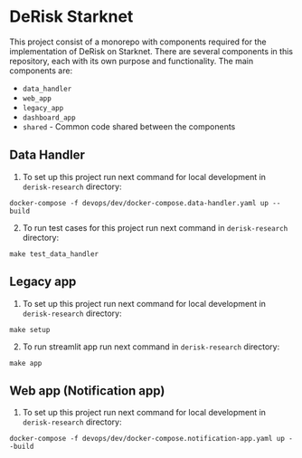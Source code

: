 # DeRisk Starknet

This project consist of a monorepo with components required for the implementation of DeRisk on Starknet.
There are several components in this repository, each with its own purpose and functionality. The main components are:
- `data_handler`
- `web_app`
- `legacy_app`
- `dashboard_app`
- `shared` - Common code shared between the components

## Data Handler
1. To set up this project run next command for local development in `derisk-research` directory:
```
docker-compose -f devops/dev/docker-compose.data-handler.yaml up --build
```
2. To run test cases for this project run next command in `derisk-research` directory:
```
make test_data_handler
```


## Legacy app
1. To set up this project run next command for local development in `derisk-research` directory:
```
make setup
```
2. To run streamlit app run next command in `derisk-research` directory:
```
make app
```

## Web app (Notification app)
1. To set up this project run next command for local development in `derisk-research` directory:
```
docker-compose -f devops/dev/docker-compose.notification-app.yaml up --build
```
